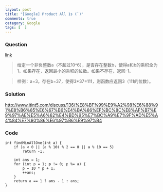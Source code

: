 ```yaml
---
layout: post
title: "[Google] Product All 1s (`)"
comments: true
category: Google
tags: [  ]
---
```


### Question 

[link](http://www.itint5.com/oj/#18)

> 给定一个非负整数a（不超过10^6），是否存在整数b，使得a和b的乘积全为1。如果存在，返回最小的乘积的位数。如果不存在，返回-1。

> 样例：a=3，存在b=37，使得3*37=111，则函数应返回3（111的位数）。

### Solution

http://www.itint5.com/discuss/136/%E8%BF%99%E9%A2%98%E6%88%91%E8%B6%85%E6%97%B6%E4%BA%86%EF%BC%8C%E8%AF%B7%E9%97%AE%E5%A6%82%E4%BD%95%E7%BC%A9%E7%9F%AD%E5%A4%84%E7%90%86%E6%97%B6%E9%97%B4

### Code

	int findMinAllOne(int a) {
		if (a < 0 || (a % 10) % 2 == 0 || a % 10 == 5)
			return -1;

		int ans = 1;
		for (int p = 1; p != 0; p %= a) {
			p = 10 * p + 1;
			++ans;
		}
		return a == 1 ? ans - 1 : ans;
	}
